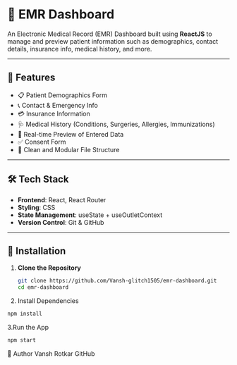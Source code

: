 # 🏥 EMR Dashboard

An Electronic Medical Record (EMR) Dashboard built using **ReactJS** to manage and preview patient information such as demographics, contact details, insurance info, medical history, and more.


---

## 🚀 Features

- 📋 Patient Demographics Form  
- 📞 Contact & Emergency Info  
- 💳 Insurance Information  
- 🩺 Medical History (Conditions, Surgeries, Allergies, Immunizations)  
- 📄 Real-time Preview of Entered Data  
- ✅ Consent Form  
- 📁 Clean and Modular File Structure

---

## 🛠️ Tech Stack

- **Frontend**: React, React Router  
- **Styling**: CSS  
- **State Management**: useState + useOutletContext  
- **Version Control**: Git & GitHub

---

## 🔧 Installation

1. **Clone the Repository**
   ```bash
   git clone https://github.com/Vansh-glitch1505/emr-dashboard.git
   cd emr-dashboard
   ```
2. Install Dependencies
```bash
npm install
```

3.Run the App
```bash
npm start
```

🙌 Author
Vansh Rotkar
GitHub



